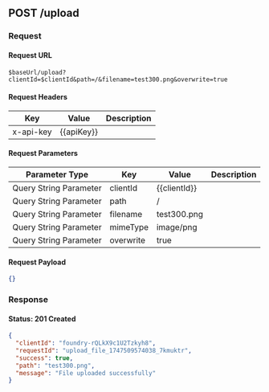 ## **POST** /upload

### Request

#### Request URL

```
$baseUrl/upload?clientId=$clientId&path=/&filename=test300.png&overwrite=true
```

#### Request Headers

| Key | Value | Description |
| --- | ----- | ----------- |
| x-api-key | \{\{apiKey\}\} |   |

#### Request Parameters

| Parameter Type | Key | Value | Description |
| -------------- | --- | ----- | ----------- |
| Query String Parameter | clientId | \{\{clientId\}\} |   |
| Query String Parameter | path | / |   |
| Query String Parameter | filename | test300.png |   |
| Query String Parameter | mimeType | image/png |   |
| Query String Parameter | overwrite | true |   |

#### Request Payload

```json
{}
```

### Response

#### Status: 201 Created

```json
{
  "clientId": "foundry-rQLkX9c1U2Tzkyh8",
  "requestId": "upload_file_1747509574038_7kmuktr",
  "success": true,
  "path": "test300.png",
  "message": "File uploaded successfully"
}
```


